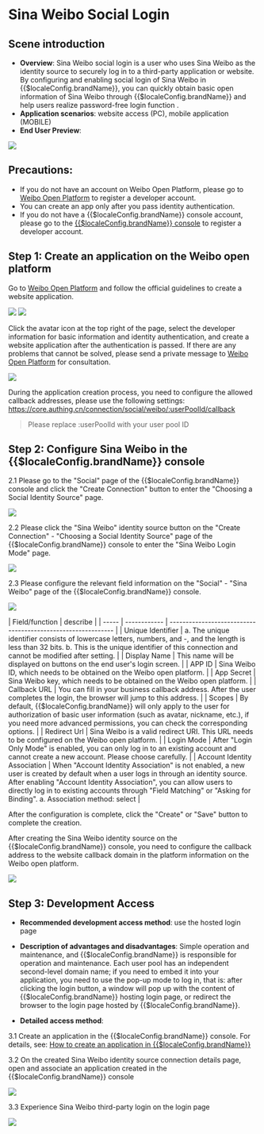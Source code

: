 # Sina Weibo Social Login

<LastUpdated/>

## Scene introduction

- **Overview**: Sina Weibo social login is a user who uses Sina Weibo as the identity source to securely log in to a third-party application or website. By configuring and enabling social login of Sina Weibo in {{$localeConfig.brandName}}, you can quickly obtain basic open information of Sina Weibo through {{$localeConfig.brandName}} and help users realize password-free login function .
- **Application scenarios**: website access (PC), mobile application (MOBILE)
- **End User Preview**:

<img src="./images/weibo_0.png" >

## Precautions:

- If you do not have an account on Weibo Open Platform, please go to [Weibo Open Platform](https://open.weibo.com/connect) to register a developer account.
- You can create an app only after you pass identity authentication.
- If you do not have a {{$localeConfig.brandName}} console account, please go to the [{{$localeConfig.brandName}} console](https://authing.cn/) to register a developer account.


## Step 1: Create an application on the Weibo open platform

Go to [Weibo Open Platform](https://open.weibo.com/connect) and follow the official guidelines to create a website application.

<img src="./images/weibo_2.png" >
<img src="./images/weibo_7.png" >


Click the avatar icon at the top right of the page, select the developer information for basic information and identity authentication, and create a website application after the authentication is passed. If there are any problems that cannot be solved, please send a private message to [Weibo Open Platform](https://weibo.com/1904178193) for consultation.

<img src="./images/weibo_1.png" >

During the application creation process, you need to configure the allowed callback addresses, please use the following settings: https://core.authing.cn/connection/social/weibo/:userPoolId/callback

> Please replace :userPoolId with your user pool ID

## Step 2: Configure Sina Weibo in the {{$localeConfig.brandName}} console

2.1 Please go to the "Social" page of the {{$localeConfig.brandName}} console and click the "Create Connection" button to enter the "Choosing a Social Identity Source" page.

<img src="./images/weibo_3.png" >

2.2 Please click the "Sina Weibo" identity source button on the "Create Connection" - "Choosing a Social Identity Source" page of the {{$localeConfig.brandName}} console to enter the "Sina Weibo Login Mode" page.

<img src="./images/weibo_4.png" >

2.3 Please configure the relevant field information on the "Social" - "Sina Weibo" page of the {{$localeConfig.brandName}} console.

<img src="./images/weibo_5.png" >

| Field/function    | describe                                                       |
| ----- | ------------ | ------------------------------------------------------------ |
| Unique Identifier     | a. The unique identifier consists of lowercase letters, numbers, and -, and the length is less than 32 bits. b. This is the unique identifier of this connection and cannot be modified after setting. |
| Display Name     | This name will be displayed on buttons on the end user's login screen.            |
| APP ID      | Sina Weibo ID, which needs to be obtained on the Weibo open platform.                  |
| App Secret   | Sina Weibo key, which needs to be obtained on the Weibo open platform.                   |
| Callback URL     | You can fill in your business callback address. After the user completes the login, the browser will jump to this address.  |
| Scopes     | By default, {{$localeConfig.brandName}} will only apply to the user for authorization of basic user information (such as avatar, nickname, etc.), if you need more advanced permissions, you can check the corresponding options. |
| Redirect Url    | Sina Weibo is a valid redirect URI. This URL needs to be configured on the Weibo open platform. |
| Login Mode | After "Login Only Mode" is enabled, you can only log in to an existing account and cannot create a new account. Please choose carefully. |
| Account Identity Association | When "Account Identity Association" is not enabled, a new user is created by default when a user logs in through an identity source. After enabling "Account Identity Association", you can allow users to directly log in to existing accounts through "Field Matching" or "Asking for Binding". a. Association method: select |

After the configuration is complete, click the "Create" or "Save" button to complete the creation.

After creating the Sina Weibo identity source on the {{$localeConfig.brandName}} console, you need to configure the callback address to the website callback domain in the platform information on the Weibo open platform.

<img src="./images/weibo_6.png" >


## Step 3: Development Access

- **Recommended development access method**: use the hosted login page

- **Description of advantages and disadvantages**: Simple operation and maintenance, and {{$localeConfig.brandName}} is responsible for operation and maintenance. Each user pool has an independent second-level domain name; if you need to embed it into your application, you need to use the pop-up mode to log in, that is: after clicking the login button, a window will pop up with the content of {{$localeConfig.brandName}} hosting login page, or redirect the browser to the login page hosted by {{$localeConfig.brandName}}.

- **Detailed access method**:

3.1 Create an application in the {{$localeConfig.brandName}} console. For details, see: [How to create an application in {{$localeConfig.brandName}}](https://docs.authing.cn/v2/en/guides/app/create-app.html)

3.2 On the created Sina Weibo identity source connection details page, open and associate an application created in the {{$localeConfig.brandName}} console

<img src="./images/weibo_8.png" >

3.3 Experience Sina Weibo third-party login on the login page

<img src="./images/weibo_9.png" >
